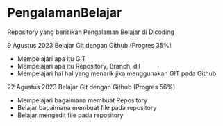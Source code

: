 # PengalamanBelajar
Repository yang berisikan Pengalaman Belajar di Dicoding

9 Agustus 2023
Belajar Git dengan Github (Progres 35%)
- Mempelajari apa itu GIT
- Mempelajari apa itu Repository, Branch, dll
- Mempelajari hal hal yang menarik jika menggunakan GIT pada Github

22 Agustus 2023
Belajar Git dengan Github (Progres 56%)
- Mempelajari bagaimana membuat Repository
- Belajar bagaimana membuat file pada repository
- Belajar mengedit file pada repository
